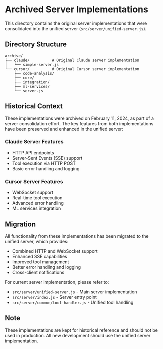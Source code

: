 # Archived Server Implementations

This directory contains the original server implementations that were consolidated into the unified server (`src/server/unified-server.js`).

## Directory Structure

```
archive/
├── claude/          # Original Claude server implementation
│   └── simple-server.js
└── cursor/          # Original Cursor server implementation
    ├── code-analysis/
    ├── core/
    ├── integration/
    ├── ml-services/
    └── server.js
```

## Historical Context

These implementations were archived on February 11, 2024, as part of a server consolidation effort. The key features from both implementations have been preserved and enhanced in the unified server:

### Claude Server Features
- HTTP API endpoints
- Server-Sent Events (SSE) support
- Tool execution via HTTP POST
- Basic error handling and logging

### Cursor Server Features
- WebSocket support
- Real-time tool execution
- Advanced error handling
- ML services integration

## Migration

All functionality from these implementations has been migrated to the unified server, which provides:
- Combined HTTP and WebSocket support
- Enhanced SSE capabilities
- Improved tool management
- Better error handling and logging
- Cross-client notifications

For current server implementation, please refer to:
- `src/server/unified-server.js` - Main server implementation
- `src/server/index.js` - Server entry point
- `src/server/common/tool-handler.js` - Unified tool handling

## Note

These implementations are kept for historical reference and should not be used in production. All new development should use the unified server implementation.